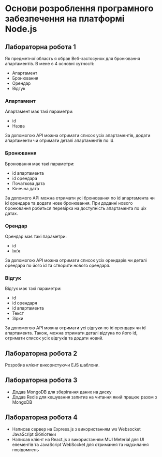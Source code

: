 # Основи розроблення програмного забезпечення на платформі Node.js

## Лабораторна робота 1

Як предметної область я обрав  Веб-застосунок для бронювання апартаментів. В мене є 4 основні сутності: 
- Апартамент
- Бронювання
- Орендар
- Відгук


### Апартамент
Апартамент має такі параметри:
- id
- Назва

За допомогою API можна отримати список усіх апартаментів, додати апартаменти чи отримати деталі апартаментів по id.

### Бронювання
Бронювання має такі параметри:
- id апартамента
- id орендара
- Початкова дата
- Кінечна дата

За допомого API можна отримати усі бронювання по id апартамента чи id орендара та додати нове бронювання. При доданні нового бронювання робиться перевірка на доступність апартамента по ціх датах.


### Орендар
Орендар має такі параметри:
- id
- Ім’я

За допомогою API можна отримати список усіх орендарів чи деталі орендара по його id та створити нового орендаря.

### Відгук
Відгук має такі параметри:
- id
- id орендаря
- id апартамента
- Текст
- Зірки

За допомогою  API можна отримати усі відгуки по id орендаря чи id апартамента. Також, можна отримати деталі відгука по його id, отримати список усіх відгуків та додати новий.

## Лабораторна робота 2

Розробив клієнт використуючи EJS шаблони.

## Лабораторна робота 3

- Додав MongoDB для зберігання даних на диску
- Додав Redis для кешування запитив на читання який працює разом з MongoDB

## Лабораторна робота 4

- Написав сервер на Express.js з використанням ws Websocket JavaScript бібліотеки
- Написав клієнт на React.js з використанням MUI Meterial для UI елементів та JavaScript WebSocket для отримання та надсилання повідомлень
